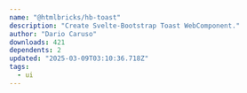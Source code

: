 ```yaml
---
name: "@htmlbricks/hb-toast"
description: "Create Svelte-Bootstrap Toast WebComponent."
author: "Dario Caruso"
downloads: 421
dependents: 2
updated: "2025-03-09T03:10:36.718Z"
tags: 
  - ui
---
```

